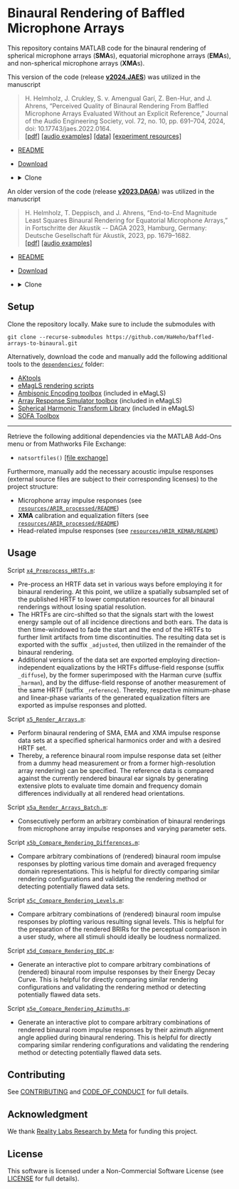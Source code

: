 # Binaural Rendering of Baffled Microphone Arrays
This repository contains MATLAB code for the binaural rendering of spherical microphone arrays (**SMA**s), equatorial microphone arrays (**EMA**s), and non-spherical microphone arrays (**XMA**s).

This version of the code (release [**v2024.JAES**](https://github.com/HaHeho/baffled-arrays-to-binaural/releases/tag/v2024.JAES)) was utilized in the manuscript
> H. Helmholz, J. Crukley, S. v. Amengual Garí, Z. Ben-Hur, and J. Ahrens, “Perceived Quality of Binaural Rendering From Baffled Microphone Arrays Evaluated Without an Explicit Reference,” Journal of the Audio Engineering Society, vol. 72, no. 10, pp. 691–704, 2024, doi: 10.17743/jaes.2022.0164.
> <br>
> [[pdf]](https://aes2.org/e-lib/download.cfm/pg691.pdf?ID=22772)
> [[audio examples]](http://www.ta.chalmers.se/research/audio-technology-group/audio-examples/jaes-2024a/)
> [[data]](https://zenodo.org/doi/10.5281/zenodo.8206570)
> [[experiment resources]](https://zenodo.org/doi/10.5281/zenodo.10901443)
* [README](https://github.com/HaHeho/baffled-arrays-to-binaural/tree/v2024.JAES)
* [Download](https://github.com/HaHeho/baffled-arrays-to-binaural/releases/tag/v2024.JAES)
* <details>
  <summary>Clone</summary>
  
  ```
  git clone --recurse-submodules https://github.com/HaHeho/baffled-arrays-to-binaural.git --branch v2024.JAES
  ```
</details>

An older version of the code (release [**v2023.DAGA**](https://github.com/HaHeho/baffled-arrays-to-binaural/releases/tag/v2023.DAGA)) was utilized in the manuscript
> H. Helmholz, T. Deppisch, and J. Ahrens, “End-to-End Magnitude Least Squares Binaural Rendering for Equatorial Microphone Arrays,” in Fortschritte der Akustik -- DAGA 2023, Hamburg, Germany: Deutsche Gesellschaft für Akustik, 2023, pp. 1679–1682.
> <br>
> [[pdf]](https://research.chalmers.se/publication/535525/file/535525_Fulltext.pdf)
> [[audio examples]](http://www.ta.chalmers.se/research/audio-technology-group/audio-examples/daga-2023a/)
* [README](https://github.com/HaHeho/baffled-arrays-to-binaural/tree/v2023.DAGA)
* [Download](https://github.com/HaHeho/baffled-arrays-to-binaural/releases/tag/v2023.DAGA)
* <details>
  <summary>Clone</summary>
  
  ```
  git clone --recurse-submodules https://github.com/HaHeho/baffled-arrays-to-binaural.git --branch v2023.DAGA
  ```
</details>

## Setup
Clone the repository locally. Make sure to include the submodules with
```
git clone --recurse-submodules https://github.com/HaHeho/baffled-arrays-to-binaural.git
```

Alternatively, download the code and manually add the following additional tools to the [`dependencies/`](dependencies) folder:
* [AKtools](https://github.com/f-brinkmann/AKtools.git)
* [eMagLS rendering scripts](https://github.com/thomasdeppisch/eMagLS.git)
* [Ambisonic Encoding toolbox](https://github.com/AppliedAcousticsChalmers/ambisonic-encoding.git) (included in eMagLS)
* [Array Response Simulator toolbox](https://github.com/polarch/Array-Response-Simulator.git) (included in eMagLS)
* [Spherical Harmonic Transform Library](https://github.com/polarch/Spherical-Harmonic-Transform.git) (included in eMagLS)
* [SOFA Toolbox](https://github.com/sofacoustics/SOFAtoolbox.git)

---
Retrieve the following additional dependencies via the MATLAB Add-Ons menu or from Mathworks File Exchange:
* `natsortfiles()` [[file exchange]](https://se.mathworks.com/matlabcentral/fileexchange/47434-natural-order-filename-sort)

Furthermore, manually add the necessary acoustic impulse responses (external source files are subject to their corresponding licenses) to the project structure:
* Microphone array impulse responses (see [`resources/ARIR_processed/README`](resources/ARIR_processed/README.md))
* **XMA** calibration and equalization filters (see [`resources/ARIR_processed/README`](resources/ARIR_processed/README.md))
* Head-related impulse responses (see [`resources/HRIR_KEMAR/README`](resources/HRIR_KEMAR/README.md))

## Usage
Script [`x4_Preprocess_HRTFs.m`](x4_Preprocess_HRTFs.m):
* Pre-process an HRTF data set in various ways before employing it for binaural rendering. At this point, we utilize a spatially subsampled set of the published HRTF to lower computation resources for all binaural renderings without losing spatial resolution.
* The HRTFs are circ-shifted so that the signals start with the lowest energy sample out of all incidence directions and both ears. The data is then time-windowed to fade the start and the end of the HRTFs to further limit artifacts from time discontinuities. The resulting data set is exported with the suffix `_adjusted`, then utilized in the remainder of the binaural rendering.
* Additional versions of the data set are exported employing direction-independent equalizations by the HRTFs diffuse-field response (suffix `_diffuse`), by the former superimposed with the Harman curve (suffix `_harman`), and by the diffuse-field response of another measurement of the same HRTF (suffix `_reference`). Thereby, respective minimum-phase and linear-phase variants of the generated equalization filters are exported as impulse responses and plotted.

Script [`x5_Render_Arrays.m`](x5_Render_Arrays.m):
* Perform binaural rendering of SMA, EMA and XMA impulse response data sets at a specified spherical harmonics order and with a desired HRTF set.
* Thereby, a reference binaural room impulse response data set (either from a dummy head measurement or from a former high-resolution array rendering) can be specified. The reference data is compared against the currently rendered binaural ear signals by generating extensive plots to evaluate time domain and frequency domain differences individually at all rendered head orientations.

Script [`x5a_Render_Arrays_Batch.m`](x5a_Render_Arrays_Batch.m):
* Consecutively perform an arbitrary combination of binaural renderings from microphone array impulse responses and varying parameter sets.

Script [`x5b_Compare_Rendering_Differences.m`](x5b_Compare_Rendering_Differences.m):
* Compare arbitrary combinations of (rendered) binaural room impulse responses by plotting various time domain and averaged frequency domain representations. This is helpful for directly comparing similar rendering configurations and validating the rendering method or detecting potentially flawed data sets.

Script [`x5c_Compare_Rendering_Levels.m`](x5c_Compare_Rendering_Levels.m):
* Compare arbitrary combinations of (rendered) binaural room impulse responses by plotting various resulting signal levels. This is helpful for the preparation of the rendered BRIRs for the perceptual comparison in a user study, where all stimuli should ideally be loudness normalized.

Script [`x5d_Compare_Rendering_EDC.m`](x5d_Compare_Rendering_EDC.m):
* Generate an interactive plot to compare arbitrary combinations of (rendered) binaural room impulse responses by their Energy Decay Curve. This is helpful for directly comparing similar rendering configurations and validating the rendering method or detecting potentially flawed data sets.

Script [`x5e_Compare_Rendering_Azimuths.m`](x5e_Compare_Rendering_Azimuths.m):
* Generate an interactive plot to compare arbitrary combinations of rendered binaural room impulse responses by their azimuth alignment angle applied during binaural rendering. This is helpful for directly comparing similar rendering configurations and validating the rendering method or detecting potentially flawed data sets.

## Contributing
See [CONTRIBUTING](CONTRIBUTING.md) and [CODE_OF_CONDUCT](CODE_OF_CONDUCT.md) for full details.

## Acknowledgment
We thank [Reality Labs Research by Meta](https://research.facebook.com/publications/research-area/augmented-reality-virtual-reality/) for funding this project.

## License
This software is licensed under a Non-Commercial Software License (see [LICENSE](LICENSE) for full details).
